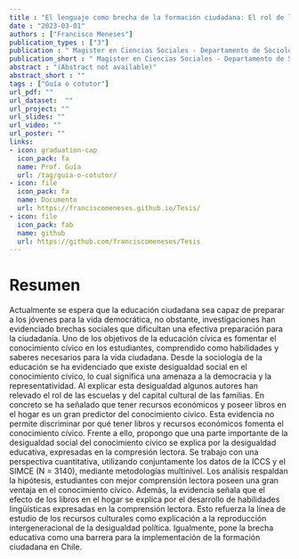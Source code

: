 ```yaml
---
title : "El lenguaje como brecha de la formación ciudadana: El rol de la comprensión lectora sobre las habilidades para la ciudadanía y el conocimiento cívico."
date : "2023-03-01"
authors : ["Francisco Meneses"]
publication_types : ["3"]
publication : " Magister en Ciencias Sociales - Departamento de Sociología, Facultad de Ciencias Sociales, Universidad de Chile. Santiago de Chile"
publication_short : " Magister en Ciencias Sociales - Departamento de Sociología, Facultad de Ciencias Sociales, Universidad de Chile. Santiago de Chile"
abstract : "(Abstract not available)"
abstract_short : ""
tags : ["Guía o cotutor"]
url_pdf: "" 
url_dataset:  "" 
url_project: "" 
url_slides: "" 
url_video: "" 
url_poster: "" 
links: 
- icon: graduation-cap 
  icon_pack: fa 
  name: Prof. Guía 
  url: /tag/guia-o-cotutor/ 
- icon: file 
  icon_pack: fa 
  name: Documento 
  url: https://franciscomeneses.github.io/Tesis/ 
- icon: file 
  icon_pack: fab 
  name: github 
  url: https://github.com/franciscomeneses/Tesis
---
```

# Resumen
Actualmente se espera que la educación ciudadana sea capaz de preparar a los jóvenes para la vida democrática, no obstante, investigaciones han evidenciado brechas sociales que dificultan una efectiva preparación para la ciudadanía. Uno de los objetivos de la educación cívica es fomentar el conocimiento cívico en los estudiantes, comprendido como habilidades y saberes necesarios para la vida ciudadana. Desde la sociología de la educación se ha evidenciado que existe desigualdad social en el conocimiento cívico, lo cual significa una amenaza a la democracia y la representatividad. Al explicar esta desigualdad algunos autores han relevado el rol de las escuelas y del capital cultural de las familias. En concreto se ha señalado que tener recursos económicos y poseer libros en el hogar es un gran predictor del conocimiento cívico. Esta evidencia no permite discriminar por qué tener libros y recursos económicos fomenta el conocimiento cívico. Frente a ello, propongo que una parte importante de la desigualdad social del conocimiento cívico se explica por la desigualdad educativa, expresadas en la compresión lectora. Se trabajo con una perspectiva cuantitativa, utilizando conjuntamente los datos de la ICCS y el SIMCE (N = 3140), mediante metodologías multinivel. Los análisis respaldan la hipótesis, estudiantes con mejor comprensión lectora poseen una gran ventaja en el conocimiento cívico. Además, la evidencia señala que el efecto de los libros en el hogar se explica por el desarrollo de habilidades lingüísticas expresadas en la comprensión lectora. Esto refuerza la línea de estudio de los recursos culturales como explicación a la reproducción intergeneracional de la desigualdad política. Igualmente, pone la brecha educativa como una barrera para la implementación de la formación ciudadana en Chile.
